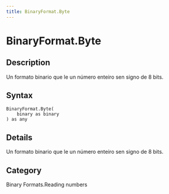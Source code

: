 ```yaml
---
title: BinaryFormat.Byte
---
```


# BinaryFormat.Byte


## Description

Un formato binario que le un número enteiro sen signo de 8 bits.


## Syntax

```powerquery
BinaryFormat.Byte(
    binary as binary
) as any
```


## Details

Un formato binario que le un número enteiro sen signo de 8 bits.



## Category
Binary Formats.Reading numbers
